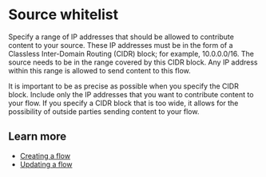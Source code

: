# Source whitelist<a name="hp-source-whitelist"></a>

Specify a range of IP addresses that should be allowed to contribute content to your source\. These IP addresses must be in the form of a Classless Inter\-Domain Routing \(CIDR\) block; for example, 10\.0\.0\.0/16\. The source needs to be in the range covered by this CIDR block\. Any IP address within this range is allowed to send content to this flow\.

It is important to be as precise as possible when you specify the CIDR block\. Include only the IP addresses that you want to contribute content to your flow\. If you specify a CIDR block that is too wide, it allows for the possibility of outside parties sending content to your flow\.

## Learn more<a name="hp-source-whitelist-learn"></a>
+ [Creating a flow](https://docs.aws.amazon.com/mediaconnect/latest/ug/flows-create.html?icmpid=docs_mediaconnect_help_panel_hp-create-flow)
+ [Updating a flow](https://docs.aws.amazon.com/mediaconnect/latest/ug/flows-update.html?icmpid=docs_mediaconnect_help_panel_hp-create-flow)
